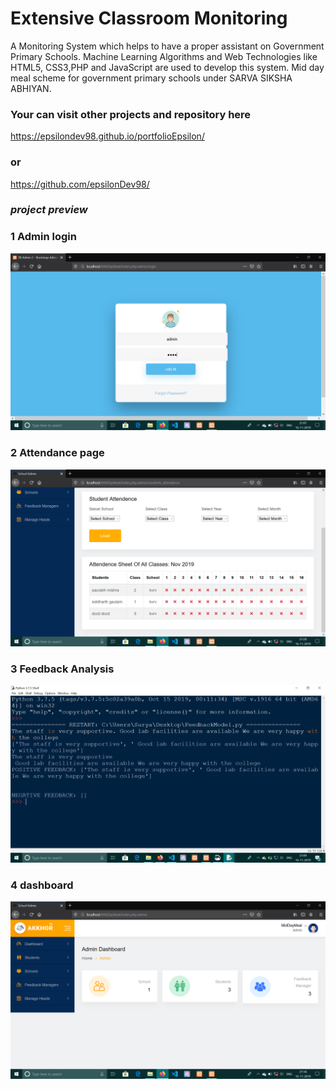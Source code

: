 # Extensive Classroom Monitoring
 A Monitoring System which helps to have a proper assistant on Government Primary Schools. Machine Learning Algorithms and Web Technologies like HTML5, CSS3,PHP and JavaScript are used to develop this system.
 Mid day meal scheme for government primary schools under SARVA SIKSHA ABHIYAN.


### Your can visit other projects and repository here 
https://epsilondev98.github.io/portfolioEpsilon/
### or
https://github.com/epsilonDev98/


### ***project preview***

### 1 Admin login
![](admin_login.png)

### 2 Attendance page
![screenshot](attendance.png)

### 3 Feedback Analysis
![screenshot](sa2.png)

### 4 dashboard
![screenshot](admin_dashboard.png)
